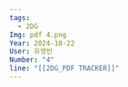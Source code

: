 ```yaml
---
tags:
  - 2DG
Img: pdf 4.png
Year: 2024-10-22
User: 유영빈
Number: "4"
line: "[[2DG_PDF TRACKER]]"
---
```


